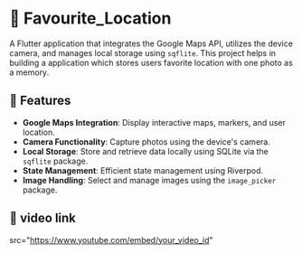 # 📍 Favourite_Location

A Flutter application that integrates the Google Maps API, utilizes the device camera, and manages local storage using `sqflite`. This project helps in building a application which stores users favorite location with one photo as a memory. 

## 🚀 Features

- **Google Maps Integration**: Display interactive maps, markers, and user location.
- **Camera Functionality**: Capture photos using the device's camera.
- **Local Storage**: Store and retrieve data locally using SQLite via the `sqflite` package.
- **State Management**: Efficient state management using Riverpod.
- **Image Handling**: Select and manage images using the `image_picker` package.

## 📱 video link  
src="https://www.youtube.com/embed/your_video_id" 

